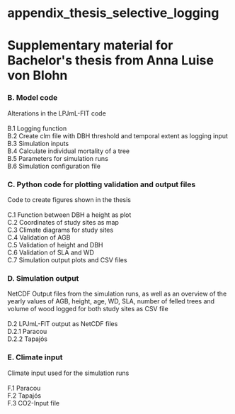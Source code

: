 # appendix_thesis_selective_logging
<h1> Supplementary material for Bachelor's thesis from Anna Luise von Blohn </h1>


<h3> B.	Model code</h3>
Alterations in the LPJmL-FIT code <br> <br>
B.1 Logging function <br>
B.2 Create clm file with DBH threshold and temporal extent as logging input <br>
B.3 Simulation inputs <br>
B.4 Calculate individual mortality of a tree <br>
B.5 Parameters for simulation runs <br>
B.6 Simulation configuration file<br>

<h3> C.	Python code for plotting validation and output files </h3>
Code to create figures shown in the thesis <br> <br>
C.1 Function between DBH a height as plot <br>
C.2 Coordinates of study sites as map<br>
C.3 Climate diagrams for study sites <br>
C.4 Validation of AGB <br>
C.5 Validation of height and DBH <br>
C.6 Validation of SLA and WD <br>
C.7 Simulation output plots and CSV files <br>

<h3> D.	Simulation output </h3>
NetCDF Output files from the simulation runs, as well as an overview of the yearly values of AGB, height, age, WD, SLA, number of felled trees and volume of wood logged for both study sites as CSV file <br> <br>
D.2 LPJmL-FIT output as NetCDF files <br>
D.2.1 Paracou <br>
D.2.2 Tapajós <br>

<h3> E.	Climate input </h3>
Climate input used for the simulation runs <br> <br>
F.1 Paracou <br>
F.2 Tapajós <br>
F.3 CO2-Input file <br>
